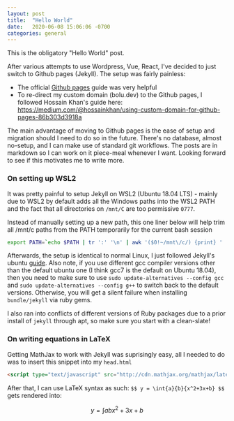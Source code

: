 ```yaml
---
layout: post
title:  "Hello World"
date:   2020-06-08 15:06:06 -0700
categories: general
---
```


This is the obligatory "Hello World" post.

After various attempts to use Wordpress, Vue, React, I've decided to just switch to Github pages (Jekyll). The setup was fairly painless:

- The official [Github pages](https://pages.github.com/) guide was very helpful
- To re-direct my custom domain (bolu.dev) to the Github pages, I followed Hossain Khan's guide here: https://medium.com/@hossainkhan/using-custom-domain-for-github-pages-86b303d3918a

The main advantage of moving to Github pages is the ease of setup and migration should I need to do so in the future. There's no database, almost no-setup, and I can make use of standard git workflows. The posts are in markdown so I can work on it piece-meal whenever I want. Looking forward to see if this motivates me to write more.

### On setting up WSL2

It was pretty painful to setup Jekyll on WSL2 (Ubuntu 18.04 LTS) - mainly due to WSL2 by default adds all the Windows paths into the WSL2 PATH and the fact that all directories on `/mnt/C` are too permissive `0777`.

Instead of manually setting up a new path, this one liner below will help trim all /mnt/c paths from the PATH temporarily for the current bash session

```bash
export PATH=`echo $PATH | tr ':' '\n' | awk '($0!~/mnt\/c/) {print} ' | tr '\n' ':'`
```

Afterwards, the setup is identical to normal Linux, I just followed Jekyll's ubuntu [guide](https://jekyllrb.com/docs/installation/ubuntu/). Also note, if you use different gcc compiler versions other than the default ubuntu one (I think gcc7 is the default on Ubuntu 18.04), then you need to make sure to use `sudo update-alternatives --config gcc`  and `sudo update-alternatives --config g++` to switch back to the default versions. Otherwise, you will get a silent failure when installing `bundle/jekyll` via ruby gems.

I also ran into conflicts of different versions of Ruby packages due to a prior install of `jekyll` through apt, so make sure you start with a clean-slate!


### On writing equations in LaTeX

Getting MathJax to work with Jekyll was suprisingly easy, all I needed to do was to insert this snippet into my `head.html`

```html
<script type="text/javascript" src="http://cdn.mathjax.org/mathjax/latest/MathJax.js?config=TeX-AMS-MML_HTMLorMML"></script>
```
After that, I can use LaTeX syntax as such: `$$ y = \int{a}{b}{x^2+3x+b} $$` gets rendered into:

$$ y = \int{a}{b}{x^2+3x+b} $$